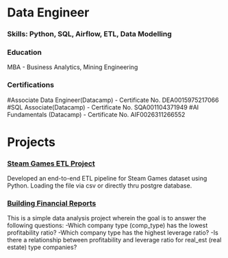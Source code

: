 # Data Engineer

### Skills: Python, SQL, Airflow, ETL, Data Modelling

### Education
MBA - Business Analytics, Mining Engineering

### Certifications
#Associate Data Engineer(Datacamp) - Certificate No. DEA0015975217066
#SQL Associate(Datacamp) - Certificate No. SQA001104371949
#AI Fundamentals (Datacamp) - Certificate No. AIF0026311266552

# Projects
### [Steam Games ETL Project](https://github.com/darkrai19/steam_games_etl_project)

Developed an end-to-end ETL pipeline for Steam Games dataset using Python. Loading the file via csv or directly thru postgre database.

### [Building Financial Reports](https://github.com/darkrai19/building_financial_reports)

This is a simple data analysis project wherein the goal is to answer the following questions:
-Which company type (comp_type) has the lowest profitability ratio?
-Which company type has the highest leverage ratio?
-Is there a relationship between profitability and leverage ratio for real_est (real estate) type companies?
